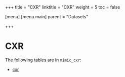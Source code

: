 +++
title = "CXR"
linktitle = "CXR"
weight = 5
toc = false

[menu]
  [menu.main]
    parent = "Datasets"

+++

# CXR

The following tables are in `mimic_cxr`:

* [cxr](/cxr/cxr-record-list)

